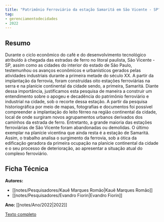 ```yaml
---
title: "Patrimônio Ferroviário da estação Samaritá em São Vicente - SP"
tag:
- gerenciamentodecidades
- 2022
---
```


## Resumo
Durante o ciclo econômico do café e do desenvolvimento tecnológico atribuído à chegada das estradas de ferro no litoral paulista, São Vicente - SP, assim como as cidades do interior do estado de São Paulo, testemunhou os avanços econômicos e urbanísticos gerados pelas atividades industriais durante a primeira metade do século XX. A partir da implantação da ferrovia, foram construídas oito estações ferroviárias na serra e na planície continental da cidade sendo, a primeira, Samaritá. Diante dessa importância, justificamos esta pesquisa de maneira a construir um entendimento sobre o apogeu e decadência do patrimônio ferroviário e industrial na cidade, sob o recorte dessa estação. A partir da pesquisa historiográfica por meio de mapas, fotografias e documentos foi possível compreender a implantação do leito férreo na região continental da cidade, local de onde surgiram novos agrupamentos urbanos derivados dos caminhos da estrada de ferro. Entretanto, a grande maioria das estações ferroviárias de São Vicente foram abandonadas ou demolidas. O último exemplar na planície vicentina que ainda resta é a estação de Samaritá. Assim, o trabalho analisa o surgimento da ferrovia, sob a ótica da edificação geradora da primeira ocupação na planície continental da cidade e o seu processo de deterioração, ao apresentar a situação atual do complexo ferroviário.

## Ficha Técnica

**Autores:**
- [[notes/Pesquisadores/Kauê Marques Romão|Kauê Marques Romão]]
- [[notes/Pesquisadores/Evandro Fiorin|Evandro Fiorin]]

**Ano:** [[notes/Ano/2022|2022]]

[Texto completo](https://www.eventoanap.org/data/inscricoes/455/revisado_455_memoria_patrimonio_e_paisagem1658579117AvTOk9j146pdf.pdf)
